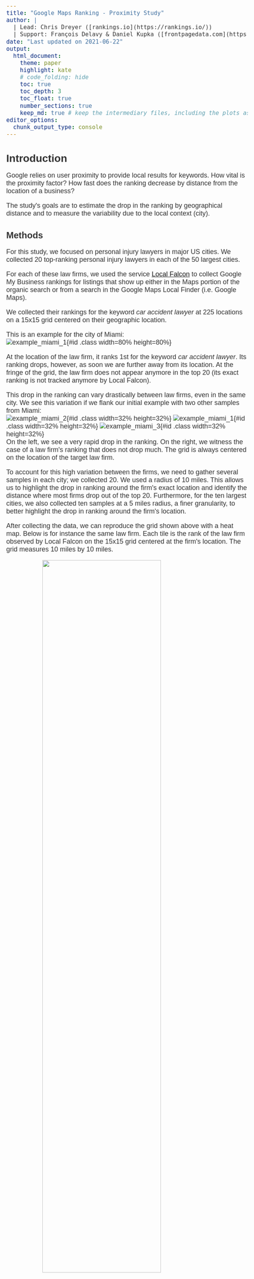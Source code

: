 ```yaml
---
title: "Google Maps Ranking - Proximity Study"
author: |
  | Lead: Chris Dreyer ([rankings.io](https://rankings.io/))
  | Support: François Delavy & Daniel Kupka ([frontpagedata.com](https://frontpagedata.com/))
date: "Last updated on 2021-06-22"
output:
  html_document:
    theme: paper
    highlight: kate
    # code_folding: hide
    toc: true
    toc_depth: 3
    toc_float: true
    number_sections: true
    keep_md: true # keep the intermediary files, including the plots as .png
editor_options: 
  chunk_output_type: console
---
```



<style>
.list-group-item.active, .list-group-item.active:hover, .list-group-item.active:focus {
background-color: #D21D5C;
border-color: #D21D5C;
}

body {
font-family: 'Alegreya Sans', sans-serif;
color: #333333;
font-size: 18px;
}

h1 {
font-weight: bold;
font-size: 28px;
}

h1.title {
font-size: 30px;
color: #D21D5C;
}

h2 {
font-size: 24px;
}

h3 {
font-size: 18px;
}
</style>













# Introduction

Google relies on user proximity to provide local results for keywords. How vital is the proximity factor? How fast does the ranking decrease by distance from the location of a business?  

The study's goals are to estimate the drop in the ranking by geographical distance and to measure the variability due to the local context (city).

## Methods

For this study, we focused on personal injury lawyers in major US cities. We collected 20 top-ranking personal injury lawyers in each of the 50 largest cities. 

For each of these law firms, we used the service [Local Falcon](https://www.localfalcon.com/) to collect Google My Business rankings for listings that show up either in the Maps portion of the organic search or from a search in the Google Maps Local Finder (i.e. Google Maps).

We collected their rankings for the keyword _car accident lawyer_ at 225 locations on a 15x15 grid centered on their geographic location.  

This is an example for the city of Miami:  
![example_miami_1](../doc/example_scan_miami_1.png){#id .class width=80% height=80%}   

At the location of the law firm, it ranks 1st for the keyword _car accident lawyer_. Its ranking drops, however, as soon we are further away from its location. At the fringe of the grid, the law firm does not appear anymore in the top 20 (its exact ranking is not tracked anymore by Local Falcon).   

This drop in the ranking can vary drastically between law firms, even in the same city. We see this variation if we flank our initial example with two other samples from Miami:    
![example_miami_2](../doc/example_scan_miami_2.png){#id .class width=32% height=32%} ![example_miami_1](../doc/example_scan_miami_1.png){#id .class width=32% height=32%} ![example_miami_3](../doc/example_scan_miami_3.png){#id .class width=32% height=32%}    
On the left, we see a very rapid drop in the ranking. On the right, we witness the case of a law firm's ranking that does not drop much. The grid is always centered on the location of the target law firm.     

To account for this high variation between the firms, we need to gather several samples in each city; we collected 20. We used a radius of 10 miles. This allows us to highlight the drop in ranking around the firm's exact location and identify the distance where most firms drop out of the top 20. 
Furthermore, for the ten largest cities, we also collected ten samples at a 5 miles radius, a finer granularity, to better highlight the drop in ranking around the firm's location.   

After collecting the data, we can reproduce the grid shown above with a heat map. Below is for instance the same law firm. Each tile is the rank of the law firm observed by Local Falcon on the 15x15 grid centered at the firm's location. The grid measures 10 miles by 10 miles.  

<img src="02_analysis_files/figure-html/unnamed-chunk-3-1.png" width="70%" style="display: block; margin: auto;" />

Then, we can visualize on the same 10-mile by 10-mile grid all of the 20 law firm samples collected in Miami (the ten first samples were collected on a 5-mile by 5-mile grid and are not shown below). Sample 12 is the one shown above. We observe that the law firm of sample 11 keeps ranking high even at a high distance, whereas sample law firm 13 directly drops out of the top 20 outside its location.  

<img src="02_analysis_files/figure-html/unnamed-chunk-4-1.png" width="100%" style="display: block; margin: auto;" />



&nbsp;

Most of the 1100 law firms rank 1st at their own location (56%).  

<img src="02_analysis_files/figure-html/unnamed-chunk-5-1.png" width="80%" style="display: block; margin: auto;" />

&nbsp;



We want to compute the ranking _by distance_ to a law firm's location. So, we compute the geographical distance to the location of the target law firm from the latitude and longitude of each of the 225 measurements on the 15x15 grid. We then average the ranking of a law firm by mile distance to its own location.     

**There is a major caveat of the data collected with Local Falcon: Local Falcon does not collect rankings above 20** - the first page of search results; they are just collected as "20+". So, to numerically estimate the decline in ranking, for instance by computing the average rank at a certain distance from a law firm's localization, we need to impute the value of these missing ranks. For the sake of this study, **we assigned the value of 25 to all "20+" measurements**. While this is not perfect and impacts the computation of the average ranking, it still allows us to visualize this decline.   

For instance, with our previous example in Miami, we see that the law firm ranked first at its own location (distance = 0 miles). The ranking drops quickly, and the position of all the measurements taken between 0 and 1 miles averages to ~9. The average rank oscillates then around 20 as from beginning mile 3. The further away from the location, the more often the firm's ranking is high or out of the top 20. We used indeed the value of 25 for "+20", reflected in the average. The average is in orange when above 20, i.e., where law firms rank mostly out of the top 20.    

<img src="02_analysis_files/figure-html/unnamed-chunk-6-1.png" width="80%" style="display: block; margin: auto;" />


To obtain more stable measurements of the drop in ranking, we average the rankings from each law firm, which why we collected 20 samples per city. 


# Observations

## Rank at Each Mile from Location

We start by visualizing the rank at each mile from the center location for each law firm in each city. Each line is a sample - a law firm.   

First, for the most populated and less populated city:  

<img src="02_analysis_files/figure-html/unnamed-chunk-7-1.png" width="100%" style="display: block; margin: auto;" />


Then, for all 50 largest US cities:  

<img src="02_analysis_files/figure-html/unnamed-chunk-8-1.png" width="100%" style="display: block; margin: auto;" />

We observe that the patterns are slightly different between cities. There is nevertheless a consistency: the drop in ranking varies greatly between law firms. Some law firms only see a slight drop in their ranking, even at 5 or 10 miles from their location. Other law firms quickly drop out of the top 20 (showed in orange on the plot).    

&nbsp;

Because there is high variability between the law firms, it is helpful to show the __<span style="color:#D21D5C">average rank at each mile</span>__ to highlight the general trend:  

<img src="02_analysis_files/figure-html/unnamed-chunk-9-1.png" width="100%" style="display: block; margin: auto;" />


And for all 50 cities:  

<img src="02_analysis_files/figure-html/unnamed-chunk-10-1.png" width="100%" style="display: block; margin: auto;" />


Pink signifies the average rank across all law firms. We see that the shape of the average rank by mile is similar between cities: it drops fast in the first mile and then slowly stabilizes.   

It is computed with a 25 rank for the firms outside of the top 20 and for which Local Falcon no longer records the rank. This distorts the "true" average, which is unknown and likely lower at large miles. Another potential distortion is that the ranking is expected to "continuously" decline, and not stabilize at a particular value. The current impression of stabilization of the mean is due to the constant value of 25 attributed to the "+20" measurements. Nevertheless, our method allows for a visualization of an estimate of the average drop in each city. This estimate is just more precise for smaller distances.     



### Drop from Initial Position (Relative Ranking)

To better compare the drop in ranking between law firms and cities, we can visualize their drop from their initial position - the relative ranking. Note that this drop is still computed with a value of 25 for the "+20" measurements.   

First, for the most populated and less populated city:  


<img src="02_analysis_files/figure-html/unnamed-chunk-11-1.png" width="100%" style="display: block; margin: auto;" />


Then, for all 50 cities:  


<img src="02_analysis_files/figure-html/unnamed-chunk-12-1.png" width="100%" style="display: block; margin: auto;" />

The drop is always 0 at the location of the firms. We observe that the shape of the average drop, despite slight variations, is similar between cities.  

We can superimpose all the drops in one single plot to show **the average decline in ranking in relation to the distance from the location of a firm for each city**:  



```{=html}
<div id="htmlwidget-e6bebe5831fa2ec881f2" style="width:100%;height:3150px;" class="girafe html-widget"></div>
<script type="application/json" data-for="htmlwidget-e6bebe5831fa2ec881f2">{"x":{"html":"<?xml version=\"1.0\" encoding=\"UTF-8\"?>\n<svg xmlns='http://www.w3.org/2000/svg' xmlns:xlink='http://www.w3.org/1999/xlink' id='svg_f18a81bc-1622-42db-8370-f8f014e4b96e' viewBox='0 0 432.00 360.00'>\n  <g>\n    <defs>\n      <clipPath id='svg_f18a81bc-1622-42db-8370-f8f014e4b96e_cl_1'>\n        <rect x='0.00' y='0.00' width='432.00' height='360.00'/>\n      <\/clipPath>\n    <\/defs>\n    <rect x='0.00' y='0.00' width='432.00' height='360.00' id='svg_f18a81bc-1622-42db-8370-f8f014e4b96e_el_1' clip-path='url(#svg_f18a81bc-1622-42db-8370-f8f014e4b96e_cl_1)' fill='#FFFFFF' fill-opacity='1' stroke='#FFFFFF' stroke-opacity='1' stroke-width='0.75' stroke-linejoin='round' stroke-linecap='round'/>\n    <defs>\n      <clipPath id='svg_f18a81bc-1622-42db-8370-f8f014e4b96e_cl_2'>\n        <rect x='0.00' y='0.00' width='432.00' height='360.00'/>\n      <\/clipPath>\n    <\/defs>\n    <rect x='0.00' y='0.00' width='432.00' height='360.00' id='svg_f18a81bc-1622-42db-8370-f8f014e4b96e_el_2' clip-path='url(#svg_f18a81bc-1622-42db-8370-f8f014e4b96e_cl_2)' fill='#FFFFFF' fill-opacity='1' stroke='#FFFFFF' stroke-opacity='1' stroke-width='1.16' stroke-linejoin='round' stroke-linecap='round'/>\n    <defs>\n      <clipPath id='svg_f18a81bc-1622-42db-8370-f8f014e4b96e_cl_3'>\n        <rect x='50.29' y='40.55' width='375.73' height='286.22'/>\n      <\/clipPath>\n    <\/defs>\n    <polyline points='50.29,272.87 426.02,272.87' id='svg_f18a81bc-1622-42db-8370-f8f014e4b96e_el_3' clip-path='url(#svg_f18a81bc-1622-42db-8370-f8f014e4b96e_cl_3)' fill='none' stroke='#EAEAEA' stroke-opacity='1' stroke-width='1.28' stroke-linejoin='round' stroke-linecap='butt'/>\n    <polyline points='50.29,199.77 426.02,199.77' id='svg_f18a81bc-1622-42db-8370-f8f014e4b96e_el_4' clip-path='url(#svg_f18a81bc-1622-42db-8370-f8f014e4b96e_cl_3)' fill='none' stroke='#EAEAEA' stroke-opacity='1' stroke-width='1.28' stroke-linejoin='round' stroke-linecap='butt'/>\n    <polyline points='50.29,126.66 426.02,126.66' id='svg_f18a81bc-1622-42db-8370-f8f014e4b96e_el_5' clip-path='url(#svg_f18a81bc-1622-42db-8370-f8f014e4b96e_cl_3)' fill='none' stroke='#EAEAEA' stroke-opacity='1' stroke-width='1.28' stroke-linejoin='round' stroke-linecap='butt'/>\n    <polyline points='50.29,53.56 426.02,53.56' id='svg_f18a81bc-1622-42db-8370-f8f014e4b96e_el_6' clip-path='url(#svg_f18a81bc-1622-42db-8370-f8f014e4b96e_cl_3)' fill='none' stroke='#EAEAEA' stroke-opacity='1' stroke-width='1.28' stroke-linejoin='round' stroke-linecap='butt'/>\n    <polyline points='67.37,326.77 67.37,40.55' id='svg_f18a81bc-1622-42db-8370-f8f014e4b96e_el_7' clip-path='url(#svg_f18a81bc-1622-42db-8370-f8f014e4b96e_cl_3)' fill='none' stroke='#EAEAEA' stroke-opacity='1' stroke-width='1.28' stroke-linejoin='round' stroke-linecap='butt'/>\n    <polyline points='110.06,326.77 110.06,40.55' id='svg_f18a81bc-1622-42db-8370-f8f014e4b96e_el_8' clip-path='url(#svg_f18a81bc-1622-42db-8370-f8f014e4b96e_cl_3)' fill='none' stroke='#EAEAEA' stroke-opacity='1' stroke-width='1.28' stroke-linejoin='round' stroke-linecap='butt'/>\n    <polyline points='152.76,326.77 152.76,40.55' id='svg_f18a81bc-1622-42db-8370-f8f014e4b96e_el_9' clip-path='url(#svg_f18a81bc-1622-42db-8370-f8f014e4b96e_cl_3)' fill='none' stroke='#EAEAEA' stroke-opacity='1' stroke-width='1.28' stroke-linejoin='round' stroke-linecap='butt'/>\n    <polyline points='195.46,326.77 195.46,40.55' id='svg_f18a81bc-1622-42db-8370-f8f014e4b96e_el_10' clip-path='url(#svg_f18a81bc-1622-42db-8370-f8f014e4b96e_cl_3)' fill='none' stroke='#EAEAEA' stroke-opacity='1' stroke-width='1.28' stroke-linejoin='round' stroke-linecap='butt'/>\n    <polyline points='238.16,326.77 238.16,40.55' id='svg_f18a81bc-1622-42db-8370-f8f014e4b96e_el_11' clip-path='url(#svg_f18a81bc-1622-42db-8370-f8f014e4b96e_cl_3)' fill='none' stroke='#EAEAEA' stroke-opacity='1' stroke-width='1.28' stroke-linejoin='round' stroke-linecap='butt'/>\n    <polyline points='280.85,326.77 280.85,40.55' id='svg_f18a81bc-1622-42db-8370-f8f014e4b96e_el_12' clip-path='url(#svg_f18a81bc-1622-42db-8370-f8f014e4b96e_cl_3)' fill='none' stroke='#EAEAEA' stroke-opacity='1' stroke-width='1.28' stroke-linejoin='round' stroke-linecap='butt'/>\n    <polyline points='323.55,326.77 323.55,40.55' id='svg_f18a81bc-1622-42db-8370-f8f014e4b96e_el_13' clip-path='url(#svg_f18a81bc-1622-42db-8370-f8f014e4b96e_cl_3)' fill='none' stroke='#EAEAEA' stroke-opacity='1' stroke-width='1.28' stroke-linejoin='round' stroke-linecap='butt'/>\n    <polyline points='366.25,326.77 366.25,40.55' id='svg_f18a81bc-1622-42db-8370-f8f014e4b96e_el_14' clip-path='url(#svg_f18a81bc-1622-42db-8370-f8f014e4b96e_cl_3)' fill='none' stroke='#EAEAEA' stroke-opacity='1' stroke-width='1.28' stroke-linejoin='round' stroke-linecap='butt'/>\n    <polyline points='408.94,326.77 408.94,40.55' id='svg_f18a81bc-1622-42db-8370-f8f014e4b96e_el_15' clip-path='url(#svg_f18a81bc-1622-42db-8370-f8f014e4b96e_cl_3)' fill='none' stroke='#EAEAEA' stroke-opacity='1' stroke-width='1.28' stroke-linejoin='round' stroke-linecap='butt'/>\n    <polyline points='67.37,53.56 88.72,176.34 110.06,214.10 131.41,237.29 152.76,229.44 174.11,251.98 195.46,226.64 216.81,260.66 238.16,266.40 259.50,295.38 280.85,280.64 323.55,286.81 366.25,291.46' id='svg_f18a81bc-1622-42db-8370-f8f014e4b96e_el_16' clip-path='url(#svg_f18a81bc-1622-42db-8370-f8f014e4b96e_cl_3)' fill='none' stroke='#D21D5C' stroke-opacity='1' stroke-width='1.07' stroke-linejoin='round' stroke-linecap='butt' data-id='New York' title='New York'/>\n    <polyline points='67.37,53.56 88.72,159.56 110.06,181.86 131.41,213.63 152.76,221.71 174.11,245.01 195.46,239.68 216.81,242.99 238.16,284.66 259.50,286.54 280.85,299.00 302.20,292.71 323.55,310.52 344.90,302.60' id='svg_f18a81bc-1622-42db-8370-f8f014e4b96e_el_17' clip-path='url(#svg_f18a81bc-1622-42db-8370-f8f014e4b96e_cl_3)' fill='none' stroke='#D21D5C' stroke-opacity='1' stroke-width='1.07' stroke-linejoin='round' stroke-linecap='butt' data-id='Los Angeles' title='Los Angeles'/>\n    <polyline points='67.37,53.56 88.72,165.18 110.06,174.31 131.41,152.35 152.76,173.11 174.11,151.66 195.46,171.86 216.81,158.88 238.16,190.14 280.85,196.72 323.55,201.81 366.25,204.30' id='svg_f18a81bc-1622-42db-8370-f8f014e4b96e_el_18' clip-path='url(#svg_f18a81bc-1622-42db-8370-f8f014e4b96e_cl_3)' fill='none' stroke='#D21D5C' stroke-opacity='1' stroke-width='1.07' stroke-linejoin='round' stroke-linecap='butt' data-id='Chicago' title='Chicago'/>\n    <polyline points='67.37,53.56 88.72,143.19 110.06,191.40 131.41,174.85 152.76,188.95 174.11,186.82 195.46,149.71 216.81,253.79 238.16,257.80 259.50,270.55 280.85,266.68 323.55,269.68' id='svg_f18a81bc-1622-42db-8370-f8f014e4b96e_el_19' clip-path='url(#svg_f18a81bc-1622-42db-8370-f8f014e4b96e_cl_3)' fill='none' stroke='#D21D5C' stroke-opacity='1' stroke-width='1.07' stroke-linejoin='round' stroke-linecap='butt' data-id='Miami' title='Miami'/>\n    <polyline points='67.37,53.56 88.72,192.26 110.06,225.98 131.41,221.31 152.76,232.65 174.11,197.52 195.46,219.82 216.81,264.83 259.50,274.26 302.20,281.93 323.55,288.05' id='svg_f18a81bc-1622-42db-8370-f8f014e4b96e_el_20' clip-path='url(#svg_f18a81bc-1622-42db-8370-f8f014e4b96e_cl_3)' fill='none' stroke='#D21D5C' stroke-opacity='1' stroke-width='1.07' stroke-linejoin='round' stroke-linecap='butt' data-id='Dallas' title='Dallas'/>\n    <polyline points='67.37,53.56 88.72,150.13 110.06,166.02 131.41,190.62 152.76,185.41 174.11,197.56 195.46,188.56 216.81,190.20 238.16,228.30 280.85,236.80 323.55,244.43 366.25,248.28' id='svg_f18a81bc-1622-42db-8370-f8f014e4b96e_el_21' clip-path='url(#svg_f18a81bc-1622-42db-8370-f8f014e4b96e_cl_3)' fill='none' stroke='#D21D5C' stroke-opacity='1' stroke-width='1.07' stroke-linejoin='round' stroke-linecap='butt' data-id='Philadelphia' title='Philadelphia'/>\n    <polyline points='67.37,53.56 88.72,183.62 110.06,205.39 131.41,161.12 152.76,213.12 174.11,196.08 195.46,190.80 216.81,257.10 259.50,271.67 280.85,279.35 323.55,286.30' id='svg_f18a81bc-1622-42db-8370-f8f014e4b96e_el_22' clip-path='url(#svg_f18a81bc-1622-42db-8370-f8f014e4b96e_cl_3)' fill='none' stroke='#D21D5C' stroke-opacity='1' stroke-width='1.07' stroke-linejoin='round' stroke-linecap='butt' data-id='Houston' title='Houston'/>\n    <polyline points='67.37,53.56 88.72,225.94 110.06,242.59 131.41,200.84 152.76,245.56 174.11,195.92 195.46,240.74 216.81,247.54 259.50,277.91 302.20,280.86 344.90,289.32' id='svg_f18a81bc-1622-42db-8370-f8f014e4b96e_el_23' clip-path='url(#svg_f18a81bc-1622-42db-8370-f8f014e4b96e_cl_3)' fill='none' stroke='#D21D5C' stroke-opacity='1' stroke-width='1.07' stroke-linejoin='round' stroke-linecap='butt' data-id='Atlanta' title='Atlanta'/>\n    <polyline points='67.37,53.56 88.72,164.78 110.06,172.25 131.41,188.10 152.76,178.73 174.11,173.84 195.46,194.92 216.81,168.99 238.16,211.97 259.50,159.74 280.85,236.21 302.20,185.77 323.55,233.22 344.90,228.97 366.25,210.93 387.60,185.05 408.94,187.99' id='svg_f18a81bc-1622-42db-8370-f8f014e4b96e_el_24' clip-path='url(#svg_f18a81bc-1622-42db-8370-f8f014e4b96e_cl_3)' fill='none' stroke='#D21D5C' stroke-opacity='1' stroke-width='1.07' stroke-linejoin='round' stroke-linecap='butt' data-id='Washington' title='Washington'/>\n    <polyline points='67.37,53.56 88.72,159.89 110.06,172.42 131.41,179.16 152.76,180.65 174.11,182.02 195.46,174.26 216.81,186.52 238.16,186.44 259.50,197.94 280.85,190.76 302.20,199.22 323.55,192.60 344.90,201.96 366.25,194.77' id='svg_f18a81bc-1622-42db-8370-f8f014e4b96e_el_25' clip-path='url(#svg_f18a81bc-1622-42db-8370-f8f014e4b96e_cl_3)' fill='none' stroke='#D21D5C' stroke-opacity='1' stroke-width='1.07' stroke-linejoin='round' stroke-linecap='butt' data-id='Boston' title='Boston'/>\n    <polyline points='67.37,53.56 88.72,144.21 110.06,152.61 131.41,218.82 152.76,218.13 174.11,267.52 195.46,217.11 216.81,246.02 238.16,262.09 259.50,260.47 280.85,284.11 302.20,276.23 323.55,287.74 344.90,286.07' id='svg_f18a81bc-1622-42db-8370-f8f014e4b96e_el_26' clip-path='url(#svg_f18a81bc-1622-42db-8370-f8f014e4b96e_cl_3)' fill='none' stroke='#D21D5C' stroke-opacity='1' stroke-width='1.07' stroke-linejoin='round' stroke-linecap='butt' data-id='Phoenix' title='Phoenix'/>\n    <polyline points='67.37,53.56 88.72,132.14 110.06,140.19 131.41,142.32 152.76,210.06 174.11,181.85 195.46,238.02 216.81,199.70 238.16,219.44 259.50,203.11 280.85,220.45 302.20,210.08 323.55,221.65 344.90,207.70 366.25,221.15 387.60,213.00 408.94,221.48' id='svg_f18a81bc-1622-42db-8370-f8f014e4b96e_el_27' clip-path='url(#svg_f18a81bc-1622-42db-8370-f8f014e4b96e_cl_3)' fill='none' stroke='#D21D5C' stroke-opacity='1' stroke-width='1.07' stroke-linejoin='round' stroke-linecap='butt' data-id='Seattle' title='Seattle'/>\n    <polyline points='67.37,53.56 88.72,153.71 110.06,161.48 131.41,191.07 152.76,195.79 174.11,222.14 195.46,205.93 216.81,224.01 238.16,220.94 259.50,226.08 280.85,221.66 302.20,230.06 323.55,226.40 344.90,231.70 366.25,234.00' id='svg_f18a81bc-1622-42db-8370-f8f014e4b96e_el_28' clip-path='url(#svg_f18a81bc-1622-42db-8370-f8f014e4b96e_cl_3)' fill='none' stroke='#D21D5C' stroke-opacity='1' stroke-width='1.07' stroke-linejoin='round' stroke-linecap='butt' data-id='San Francisco' title='San Francisco'/>\n    <polyline points='67.37,53.56 88.72,179.91 110.06,170.86 131.41,223.94 152.76,191.10 174.11,242.67 195.46,201.76 238.16,212.44 280.85,221.28 323.55,227.25 366.25,229.54' id='svg_f18a81bc-1622-42db-8370-f8f014e4b96e_el_29' clip-path='url(#svg_f18a81bc-1622-42db-8370-f8f014e4b96e_cl_3)' fill='none' stroke='#D21D5C' stroke-opacity='1' stroke-width='1.07' stroke-linejoin='round' stroke-linecap='butt' data-id='Detroit' title='Detroit'/>\n    <polyline points='67.37,53.56 88.72,166.50 110.06,176.30 131.41,216.87 152.76,228.75 174.11,275.27 195.46,227.60 216.81,247.05 238.16,247.97 259.50,244.33 280.85,267.75 302.20,250.80 323.55,261.06 344.90,260.56' id='svg_f18a81bc-1622-42db-8370-f8f014e4b96e_el_30' clip-path='url(#svg_f18a81bc-1622-42db-8370-f8f014e4b96e_cl_3)' fill='none' stroke='#D21D5C' stroke-opacity='1' stroke-width='1.07' stroke-linejoin='round' stroke-linecap='butt' data-id='Sa Diego' title='Sa Diego'/>\n    <polyline points='67.37,53.56 88.72,174.34 131.41,171.60 174.11,174.33 216.81,178.18 259.50,198.57 302.20,205.44 344.90,214.73 387.60,222.62' id='svg_f18a81bc-1622-42db-8370-f8f014e4b96e_el_31' clip-path='url(#svg_f18a81bc-1622-42db-8370-f8f014e4b96e_cl_3)' fill='none' stroke='#D21D5C' stroke-opacity='1' stroke-width='1.07' stroke-linejoin='round' stroke-linecap='butt' data-id='Minneapolis' title='Minneapolis'/>\n    <polyline points='67.37,53.56 88.72,217.53 110.06,234.27 131.41,284.38 152.76,241.73 174.11,233.67 195.46,295.17 216.81,257.13 259.50,273.23 280.85,282.32 323.55,291.34' id='svg_f18a81bc-1622-42db-8370-f8f014e4b96e_el_32' clip-path='url(#svg_f18a81bc-1622-42db-8370-f8f014e4b96e_cl_3)' fill='none' stroke='#D21D5C' stroke-opacity='1' stroke-width='1.07' stroke-linejoin='round' stroke-linecap='butt' data-id='Tampa' title='Tampa'/>\n    <polyline points='67.37,53.56 88.72,166.69 110.06,208.86 131.41,278.64 152.76,230.00 174.11,282.56 195.46,233.00 216.81,281.28 238.16,257.32 280.85,265.56 323.55,269.60 344.90,283.83 366.25,271.82' id='svg_f18a81bc-1622-42db-8370-f8f014e4b96e_el_33' clip-path='url(#svg_f18a81bc-1622-42db-8370-f8f014e4b96e_cl_3)' fill='none' stroke='#D21D5C' stroke-opacity='1' stroke-width='1.07' stroke-linejoin='round' stroke-linecap='butt' data-id='Denver' title='Denver'/>\n    <polyline points='67.37,53.56 88.72,156.45 110.06,205.92 131.41,251.30 152.76,225.68 174.11,274.29 195.46,225.25 216.81,276.07 238.16,256.90 259.50,275.79 280.85,270.72 323.55,276.33 366.25,283.98' id='svg_f18a81bc-1622-42db-8370-f8f014e4b96e_el_34' clip-path='url(#svg_f18a81bc-1622-42db-8370-f8f014e4b96e_cl_3)' fill='none' stroke='#D21D5C' stroke-opacity='1' stroke-width='1.07' stroke-linejoin='round' stroke-linecap='butt' data-id='Brooklyn' title='Brooklyn'/>\n    <polyline points='67.37,53.56 88.72,180.39 110.06,232.84 131.41,281.53 152.76,255.76 174.11,306.09 195.46,258.65 216.81,308.78 238.16,293.90 259.50,305.77 280.85,305.23 323.55,307.40 366.25,313.76' id='svg_f18a81bc-1622-42db-8370-f8f014e4b96e_el_35' clip-path='url(#svg_f18a81bc-1622-42db-8370-f8f014e4b96e_cl_3)' fill='none' stroke='#D21D5C' stroke-opacity='1' stroke-width='1.07' stroke-linejoin='round' stroke-linecap='butt' data-id='Queens' title='Queens'/>\n    <polyline points='67.37,53.56 88.72,130.32 110.06,142.74 131.41,176.66 152.76,192.48 174.11,239.93 195.46,201.85 216.81,233.32 238.16,229.84 259.50,237.49 280.85,258.01 302.20,249.68 323.55,264.28 344.90,263.54' id='svg_f18a81bc-1622-42db-8370-f8f014e4b96e_el_36' clip-path='url(#svg_f18a81bc-1622-42db-8370-f8f014e4b96e_cl_3)' fill='none' stroke='#D21D5C' stroke-opacity='1' stroke-width='1.07' stroke-linejoin='round' stroke-linecap='butt' data-id='Riverside' title='Riverside'/>\n    <polyline points='67.37,53.56 88.72,189.77 110.06,203.88 131.41,251.47 152.76,206.51 174.11,258.55 195.46,227.18 216.81,305.77 238.16,240.78 280.85,247.94 323.55,254.20 344.90,258.00 366.25,265.19' id='svg_f18a81bc-1622-42db-8370-f8f014e4b96e_el_37' clip-path='url(#svg_f18a81bc-1622-42db-8370-f8f014e4b96e_cl_3)' fill='none' stroke='#D21D5C' stroke-opacity='1' stroke-width='1.07' stroke-linejoin='round' stroke-linecap='butt' data-id='Baltimore' title='Baltimore'/>\n    <polyline points='67.37,53.56 88.72,137.99 110.06,162.34 131.41,202.31 152.76,207.71 174.11,251.22 195.46,215.74 216.81,251.79 238.16,232.30 259.50,244.83 280.85,245.27 302.20,243.87 323.55,250.63 344.90,251.25 366.25,252.03' id='svg_f18a81bc-1622-42db-8370-f8f014e4b96e_el_38' clip-path='url(#svg_f18a81bc-1622-42db-8370-f8f014e4b96e_cl_3)' fill='none' stroke='#D21D5C' stroke-opacity='1' stroke-width='1.07' stroke-linejoin='round' stroke-linecap='butt' data-id='Las Vegas' title='Las Vegas'/>\n    <polyline points='67.37,53.56 88.72,165.04 110.06,195.74 131.41,185.63 152.76,262.27 174.11,220.42 195.46,274.33 216.81,228.28 238.16,268.12 259.50,236.28 280.85,259.70 302.20,237.18 323.55,255.87 344.90,247.15 366.25,250.48 387.60,250.54 408.94,249.89' id='svg_f18a81bc-1622-42db-8370-f8f014e4b96e_el_39' clip-path='url(#svg_f18a81bc-1622-42db-8370-f8f014e4b96e_cl_3)' fill='none' stroke='#D21D5C' stroke-opacity='1' stroke-width='1.07' stroke-linejoin='round' stroke-linecap='butt' data-id='Portland' title='Portland'/>\n    <polyline points='67.37,53.56 88.72,204.61 110.06,223.00 131.41,262.45 152.76,227.13 174.11,204.76 195.46,253.98 216.81,232.98 259.50,239.66 280.85,242.17 323.55,243.90' id='svg_f18a81bc-1622-42db-8370-f8f014e4b96e_el_40' clip-path='url(#svg_f18a81bc-1622-42db-8370-f8f014e4b96e_cl_3)' fill='none' stroke='#D21D5C' stroke-opacity='1' stroke-width='1.07' stroke-linejoin='round' stroke-linecap='butt' data-id='San Antonio' title='San Antonio'/>\n    <polyline points='67.37,53.56 88.72,167.03 110.06,164.68 152.76,171.35 195.46,176.59 238.16,195.50 280.85,211.92 302.20,219.77 344.90,230.83' id='svg_f18a81bc-1622-42db-8370-f8f014e4b96e_el_41' clip-path='url(#svg_f18a81bc-1622-42db-8370-f8f014e4b96e_cl_3)' fill='none' stroke='#D21D5C' stroke-opacity='1' stroke-width='1.07' stroke-linejoin='round' stroke-linecap='butt' data-id='St. Louis' title='St. Louis'/>\n    <polyline points='67.37,53.56 88.72,163.21 110.06,165.59 131.41,188.74 152.76,192.04 174.11,212.52 195.46,202.53 216.81,218.65 238.16,216.24 259.50,223.95 280.85,223.29 302.20,234.44 323.55,226.05 344.90,234.94 366.25,233.53' id='svg_f18a81bc-1622-42db-8370-f8f014e4b96e_el_42' clip-path='url(#svg_f18a81bc-1622-42db-8370-f8f014e4b96e_cl_3)' fill='none' stroke='#D21D5C' stroke-opacity='1' stroke-width='1.07' stroke-linejoin='round' stroke-linecap='butt' data-id='Sacramento' title='Sacramento'/>\n    <polyline points='67.37,53.56 88.72,200.40 110.06,210.78 131.41,245.73 152.76,214.12 174.11,198.60 195.46,237.14 216.81,214.02 259.50,218.80 280.85,219.48 323.55,224.04' id='svg_f18a81bc-1622-42db-8370-f8f014e4b96e_el_43' clip-path='url(#svg_f18a81bc-1622-42db-8370-f8f014e4b96e_cl_3)' fill='none' stroke='#D21D5C' stroke-opacity='1' stroke-width='1.07' stroke-linejoin='round' stroke-linecap='butt' data-id='Orlando' title='Orlando'/>\n    <polyline points='67.37,53.56 88.72,166.50 110.06,168.60 131.41,187.12 152.76,187.66 174.11,203.75 195.46,191.85 216.81,204.09 238.16,200.69 259.50,210.05 280.85,197.92 302.20,204.51 323.55,206.42 344.90,205.29 366.25,210.43' id='svg_f18a81bc-1622-42db-8370-f8f014e4b96e_el_44' clip-path='url(#svg_f18a81bc-1622-42db-8370-f8f014e4b96e_cl_3)' fill='none' stroke='#D21D5C' stroke-opacity='1' stroke-width='1.07' stroke-linejoin='round' stroke-linecap='butt' data-id='San Jose' title='San Jose'/>\n    <polyline points='67.37,53.56 88.72,153.71 110.06,159.73 131.41,194.11 152.76,168.71 174.11,198.18 195.46,175.13 238.16,194.14 280.85,203.18 323.55,210.83 366.25,216.02' id='svg_f18a81bc-1622-42db-8370-f8f014e4b96e_el_45' clip-path='url(#svg_f18a81bc-1622-42db-8370-f8f014e4b96e_cl_3)' fill='none' stroke='#D21D5C' stroke-opacity='1' stroke-width='1.07' stroke-linejoin='round' stroke-linecap='butt' data-id='Cleveland' title='Cleveland'/>\n    <polyline points='67.37,53.56 88.72,150.63 110.06,153.18 131.41,176.26 152.76,157.63 174.11,186.70 195.46,165.21 238.16,175.42 280.85,178.61 323.55,181.15 366.25,187.80' id='svg_f18a81bc-1622-42db-8370-f8f014e4b96e_el_46' clip-path='url(#svg_f18a81bc-1622-42db-8370-f8f014e4b96e_cl_3)' fill='none' stroke='#D21D5C' stroke-opacity='1' stroke-width='1.07' stroke-linejoin='round' stroke-linecap='butt' data-id='Pittsburgh' title='Pittsburgh'/>\n    <polyline points='67.37,53.56 88.72,192.02 110.06,195.60 131.41,256.97 152.76,206.98 174.11,157.42 195.46,242.44 216.81,212.51 259.50,223.82 280.85,224.06 302.20,240.30 323.55,231.13' id='svg_f18a81bc-1622-42db-8370-f8f014e4b96e_el_47' clip-path='url(#svg_f18a81bc-1622-42db-8370-f8f014e4b96e_cl_3)' fill='none' stroke='#D21D5C' stroke-opacity='1' stroke-width='1.07' stroke-linejoin='round' stroke-linecap='butt' data-id='Austin' title='Austin'/>\n    <polyline points='67.37,53.56 88.72,192.82 110.06,182.09 131.41,222.79 152.76,194.92 195.46,193.26 238.16,204.61 280.85,210.12 323.55,212.73 344.90,218.19' id='svg_f18a81bc-1622-42db-8370-f8f014e4b96e_el_48' clip-path='url(#svg_f18a81bc-1622-42db-8370-f8f014e4b96e_cl_3)' fill='none' stroke='#D21D5C' stroke-opacity='1' stroke-width='1.07' stroke-linejoin='round' stroke-linecap='butt' data-id='Cincinnati' title='Cincinnati'/>\n    <polyline points='67.37,53.56 88.72,206.19 110.06,190.77 131.41,240.52 152.76,197.38 195.46,196.96 238.16,198.86 280.85,206.56 323.55,211.12 344.90,218.24' id='svg_f18a81bc-1622-42db-8370-f8f014e4b96e_el_49' clip-path='url(#svg_f18a81bc-1622-42db-8370-f8f014e4b96e_cl_3)' fill='none' stroke='#D21D5C' stroke-opacity='1' stroke-width='1.07' stroke-linejoin='round' stroke-linecap='butt' data-id='Kansas City' title='Kansas City'/>\n    <polyline points='67.37,53.56 88.72,178.25 110.06,173.42 152.76,174.91 195.46,173.25 238.16,180.37 280.85,185.00 323.55,189.29 344.90,152.09 366.25,221.49' id='svg_f18a81bc-1622-42db-8370-f8f014e4b96e_el_50' clip-path='url(#svg_f18a81bc-1622-42db-8370-f8f014e4b96e_cl_3)' fill='none' stroke='#D21D5C' stroke-opacity='1' stroke-width='1.07' stroke-linejoin='round' stroke-linecap='butt' data-id='Indianapolis' title='Indianapolis'/>\n    <polyline points='67.37,53.56 88.72,160.80 110.06,160.19 131.41,217.07 152.76,174.69 195.46,172.64 238.16,183.49 280.85,190.77 323.55,192.82 366.25,199.98' id='svg_f18a81bc-1622-42db-8370-f8f014e4b96e_el_51' clip-path='url(#svg_f18a81bc-1622-42db-8370-f8f014e4b96e_cl_3)' fill='none' stroke='#D21D5C' stroke-opacity='1' stroke-width='1.07' stroke-linejoin='round' stroke-linecap='butt' data-id='Columbus' title='Columbus'/>\n    <polyline points='67.37,53.56 88.72,186.24 110.06,197.45 131.41,250.33 152.76,208.44 195.46,207.54 216.81,195.41 238.16,227.76 259.50,225.62 302.20,231.35 344.90,238.63' id='svg_f18a81bc-1622-42db-8370-f8f014e4b96e_el_52' clip-path='url(#svg_f18a81bc-1622-42db-8370-f8f014e4b96e_cl_3)' fill='none' stroke='#D21D5C' stroke-opacity='1' stroke-width='1.07' stroke-linejoin='round' stroke-linecap='butt' data-id='Charlotte' title='Charlotte'/>\n    <polyline points='67.37,53.56 88.72,151.88 110.06,165.18 131.41,195.99 152.76,176.12 174.11,201.87 195.46,186.31 238.16,198.13 259.50,207.75 280.85,203.79 302.20,211.61 344.90,215.77' id='svg_f18a81bc-1622-42db-8370-f8f014e4b96e_el_53' clip-path='url(#svg_f18a81bc-1622-42db-8370-f8f014e4b96e_cl_3)' fill='none' stroke='#D21D5C' stroke-opacity='1' stroke-width='1.07' stroke-linejoin='round' stroke-linecap='butt' data-id='Virginia Beach' title='Virginia Beach'/>\n    <polyline points='67.37,53.56 88.72,170.16 110.06,213.53 131.41,246.81 152.76,228.48 174.11,271.41 195.46,226.12 216.81,277.16 238.16,255.13 259.50,279.63 280.85,266.95 323.55,274.89 366.25,280.74' id='svg_f18a81bc-1622-42db-8370-f8f014e4b96e_el_54' clip-path='url(#svg_f18a81bc-1622-42db-8370-f8f014e4b96e_cl_3)' fill='none' stroke='#D21D5C' stroke-opacity='1' stroke-width='1.07' stroke-linejoin='round' stroke-linecap='butt' data-id='Bronx' title='Bronx'/>\n    <polyline points='67.37,53.56 88.72,179.56 110.06,176.54 152.76,179.61 195.46,179.30 238.16,192.31 280.85,198.16 323.55,204.42 366.25,208.05' id='svg_f18a81bc-1622-42db-8370-f8f014e4b96e_el_55' clip-path='url(#svg_f18a81bc-1622-42db-8370-f8f014e4b96e_cl_3)' fill='none' stroke='#D21D5C' stroke-opacity='1' stroke-width='1.07' stroke-linejoin='round' stroke-linecap='butt' data-id='Milwaukee' title='Milwaukee'/>\n    <polyline points='67.37,53.56 88.72,171.25 110.06,190.92 131.41,221.59 152.76,212.41 174.11,233.54 195.46,187.60 216.81,234.40 238.16,219.65 259.50,238.28 280.85,226.20 302.20,238.33 323.55,230.37 366.25,233.88' id='svg_f18a81bc-1622-42db-8370-f8f014e4b96e_el_56' clip-path='url(#svg_f18a81bc-1622-42db-8370-f8f014e4b96e_cl_3)' fill='none' stroke='#D21D5C' stroke-opacity='1' stroke-width='1.07' stroke-linejoin='round' stroke-linecap='butt' data-id='Providence' title='Providence'/>\n    <polyline points='67.37,53.56 88.72,175.55 110.06,185.12 131.41,209.54 152.76,187.95 174.11,169.46 195.46,200.85 216.81,190.77 259.50,195.55 280.85,195.91 302.20,197.68 323.55,200.35' id='svg_f18a81bc-1622-42db-8370-f8f014e4b96e_el_57' clip-path='url(#svg_f18a81bc-1622-42db-8370-f8f014e4b96e_cl_3)' fill='none' stroke='#D21D5C' stroke-opacity='1' stroke-width='1.07' stroke-linejoin='round' stroke-linecap='butt' data-id='Jacksonville' title='Jacksonville'/>\n    <polyline points='67.37,53.56 88.72,139.09 110.06,158.97 131.41,202.64 152.76,201.13 174.11,224.80 195.46,181.00 216.81,223.75 238.16,196.64 259.50,224.53 280.85,198.78 302.20,218.04 323.55,200.28 366.25,202.62' id='svg_f18a81bc-1622-42db-8370-f8f014e4b96e_el_58' clip-path='url(#svg_f18a81bc-1622-42db-8370-f8f014e4b96e_cl_3)' fill='none' stroke='#D21D5C' stroke-opacity='1' stroke-width='1.07' stroke-linejoin='round' stroke-linecap='butt' data-id='Salt Lake City' title='Salt Lake City'/>\n    <polyline points='67.37,53.56 88.72,211.67 110.06,207.51 152.76,208.61 195.46,202.54 238.16,214.63 259.50,216.97 302.20,217.26 344.90,223.04' id='svg_f18a81bc-1622-42db-8370-f8f014e4b96e_el_59' clip-path='url(#svg_f18a81bc-1622-42db-8370-f8f014e4b96e_cl_3)' fill='none' stroke='#D21D5C' stroke-opacity='1' stroke-width='1.07' stroke-linejoin='round' stroke-linecap='butt' data-id='Nashville' title='Nashville'/>\n    <polyline points='67.37,53.56 88.72,172.84 110.06,183.59 131.41,213.75 152.76,190.86 174.11,217.49 195.46,196.57 238.16,208.49 259.50,231.13 280.85,209.93 302.20,212.56 323.55,212.74 344.90,214.19' id='svg_f18a81bc-1622-42db-8370-f8f014e4b96e_el_60' clip-path='url(#svg_f18a81bc-1622-42db-8370-f8f014e4b96e_cl_3)' fill='none' stroke='#D21D5C' stroke-opacity='1' stroke-width='1.07' stroke-linejoin='round' stroke-linecap='butt' data-id='Richmond' title='Richmond'/>\n    <polyline points='67.37,53.56 88.72,172.98 110.06,170.99 152.76,174.59 195.46,175.49 216.81,184.68 259.50,189.29 302.20,192.60 344.90,198.62' id='svg_f18a81bc-1622-42db-8370-f8f014e4b96e_el_61' clip-path='url(#svg_f18a81bc-1622-42db-8370-f8f014e4b96e_cl_3)' fill='none' stroke='#D21D5C' stroke-opacity='1' stroke-width='1.07' stroke-linejoin='round' stroke-linecap='butt' data-id='Memphis' title='Memphis'/>\n    <polyline points='67.37,53.56 88.72,166.02 110.06,186.57 131.41,222.20 152.76,194.68 174.11,228.82 195.46,196.09 238.16,210.32 259.50,215.96 280.85,225.35 302.20,223.48 344.90,231.47' id='svg_f18a81bc-1622-42db-8370-f8f014e4b96e_el_62' clip-path='url(#svg_f18a81bc-1622-42db-8370-f8f014e4b96e_cl_3)' fill='none' stroke='#D21D5C' stroke-opacity='1' stroke-width='1.07' stroke-linejoin='round' stroke-linecap='butt' data-id='Raleigh' title='Raleigh'/>\n    <polyline points='67.37,53.56 88.72,159.66 110.06,157.68 152.76,159.17 174.11,157.56 216.81,162.97 259.50,165.36 280.85,164.97 323.55,165.85' id='svg_f18a81bc-1622-42db-8370-f8f014e4b96e_el_63' clip-path='url(#svg_f18a81bc-1622-42db-8370-f8f014e4b96e_cl_3)' fill='none' stroke='#D21D5C' stroke-opacity='1' stroke-width='1.07' stroke-linejoin='round' stroke-linecap='butt' data-id='New Orleans' title='New Orleans'/>\n    <polyline points='67.37,53.56 88.72,193.03 110.06,189.97 152.76,194.72 195.46,195.50 238.16,214.07 280.85,224.18 302.20,228.69 344.90,233.73' id='svg_f18a81bc-1622-42db-8370-f8f014e4b96e_el_64' clip-path='url(#svg_f18a81bc-1622-42db-8370-f8f014e4b96e_cl_3)' fill='none' stroke='#D21D5C' stroke-opacity='1' stroke-width='1.07' stroke-linejoin='round' stroke-linecap='butt' data-id='Louisville' title='Louisville'/>\n    <polyline points='67.37,53.56 88.72,172.57 110.06,179.10 131.41,234.03 152.76,186.46 195.46,182.07 216.81,175.80 238.16,189.50 259.50,192.28 302.20,193.58 344.90,197.72' id='svg_f18a81bc-1622-42db-8370-f8f014e4b96e_el_65' clip-path='url(#svg_f18a81bc-1622-42db-8370-f8f014e4b96e_cl_3)' fill='none' stroke='#D21D5C' stroke-opacity='1' stroke-width='1.07' stroke-linejoin='round' stroke-linecap='butt' data-id='Oklahoma City' title='Oklahoma City'/>\n    <line x1='373.55' y1='297.10' x2='367.18' y2='292.18' id='svg_f18a81bc-1622-42db-8370-f8f014e4b96e_el_66' clip-path='url(#svg_f18a81bc-1622-42db-8370-f8f014e4b96e_cl_3)' stroke='#000000' stroke-opacity='1' stroke-width='1.07' stroke-linejoin='round' stroke-linecap='round' fill='#FFFFFF' fill-opacity='1'/>\n    <line x1='338.57' y1='313.98' x2='344.38' y2='303.53' id='svg_f18a81bc-1622-42db-8370-f8f014e4b96e_el_67' clip-path='url(#svg_f18a81bc-1622-42db-8370-f8f014e4b96e_cl_3)' stroke='#000000' stroke-opacity='1' stroke-width='1.07' stroke-linejoin='round' stroke-linecap='round' fill='#FFFFFF' fill-opacity='1'/>\n    <line x1='289.35' y1='265.42' x2='322.24' y2='269.51' id='svg_f18a81bc-1622-42db-8370-f8f014e4b96e_el_68' clip-path='url(#svg_f18a81bc-1622-42db-8370-f8f014e4b96e_cl_3)' stroke='#000000' stroke-opacity='1' stroke-width='1.07' stroke-linejoin='round' stroke-linecap='round' fill='#FFFFFF' fill-opacity='1'/>\n    <line x1='295.49' y1='278.90' x2='322.30' y2='285.97' id='svg_f18a81bc-1622-42db-8370-f8f014e4b96e_el_69' clip-path='url(#svg_f18a81bc-1622-42db-8370-f8f014e4b96e_cl_3)' stroke='#000000' stroke-opacity='1' stroke-width='1.07' stroke-linejoin='round' stroke-linecap='round' fill='#FFFFFF' fill-opacity='1'/>\n    <line x1='333.67' y1='279.63' x2='343.84' y2='285.46' id='svg_f18a81bc-1622-42db-8370-f8f014e4b96e_el_70' clip-path='url(#svg_f18a81bc-1622-42db-8370-f8f014e4b96e_cl_3)' stroke='#000000' stroke-opacity='1' stroke-width='1.07' stroke-linejoin='round' stroke-linecap='round' fill='#FFFFFF' fill-opacity='1'/>\n    <line x1='337.58' y1='251.16' x2='344.22' y2='259.70' id='svg_f18a81bc-1622-42db-8370-f8f014e4b96e_el_71' clip-path='url(#svg_f18a81bc-1622-42db-8370-f8f014e4b96e_cl_3)' stroke='#000000' stroke-opacity='1' stroke-width='1.07' stroke-linejoin='round' stroke-linecap='round' fill='#FFFFFF' fill-opacity='1'/>\n    <line x1='321.26' y1='300.53' x2='323.30' y2='292.33' id='svg_f18a81bc-1622-42db-8370-f8f014e4b96e_el_72' clip-path='url(#svg_f18a81bc-1622-42db-8370-f8f014e4b96e_cl_3)' stroke='#000000' stroke-opacity='1' stroke-width='1.07' stroke-linejoin='round' stroke-linecap='round' fill='#FFFFFF' fill-opacity='1'/>\n    <line x1='332.07' y1='259.94' x2='343.65' y2='263.19' id='svg_f18a81bc-1622-42db-8370-f8f014e4b96e_el_73' clip-path='url(#svg_f18a81bc-1622-42db-8370-f8f014e4b96e_cl_3)' stroke='#000000' stroke-opacity='1' stroke-width='1.07' stroke-linejoin='round' stroke-linecap='round' fill='#FFFFFF' fill-opacity='1'/>\n    <line x1='383.12' y1='259.13' x2='367.45' y2='264.76' id='svg_f18a81bc-1622-42db-8370-f8f014e4b96e_el_74' clip-path='url(#svg_f18a81bc-1622-42db-8370-f8f014e4b96e_cl_3)' stroke='#000000' stroke-opacity='1' stroke-width='1.07' stroke-linejoin='round' stroke-linecap='round' fill='#FFFFFF' fill-opacity='1'/>\n    <g clip-path='url(#svg_f18a81bc-1622-42db-8370-f8f014e4b96e_cl_3)'>\n      <text x='375.35' y='301.80' id='svg_f18a81bc-1622-42db-8370-f8f014e4b96e_el_75' font-size='6.40pt' font-family='Helvetica'>New York<\/text>\n    <\/g>\n    <g clip-path='url(#svg_f18a81bc-1622-42db-8370-f8f014e4b96e_cl_3)'>\n      <text x='314.45' y='321.90' id='svg_f18a81bc-1622-42db-8370-f8f014e4b96e_el_76' font-size='6.40pt' font-family='Helvetica'>Los Angeles<\/text>\n    <\/g>\n    <g clip-path='url(#svg_f18a81bc-1622-42db-8370-f8f014e4b96e_cl_3)'>\n      <text x='264.80' y='268.42' id='svg_f18a81bc-1622-42db-8370-f8f014e4b96e_el_77' font-size='6.40pt' font-family='Helvetica'>Miami<\/text>\n    <\/g>\n    <g clip-path='url(#svg_f18a81bc-1622-42db-8370-f8f014e4b96e_cl_3)'>\n      <text x='293.35' y='295.05' id='svg_f18a81bc-1622-42db-8370-f8f014e4b96e_el_78' font-size='6.40pt' font-family='Helvetica'>Dallas<\/text>\n    <\/g>\n    <g clip-path='url(#svg_f18a81bc-1622-42db-8370-f8f014e4b96e_cl_3)'>\n      <text x='360.58' y='244.63' id='svg_f18a81bc-1622-42db-8370-f8f014e4b96e_el_79' font-size='6.40pt' font-family='Helvetica'>Philadelphia<\/text>\n    <\/g>\n    <g clip-path='url(#svg_f18a81bc-1622-42db-8370-f8f014e4b96e_cl_3)'>\n      <text x='261.91' y='281.71' id='svg_f18a81bc-1622-42db-8370-f8f014e4b96e_el_80' font-size='6.40pt' font-family='Helvetica'>Houston<\/text>\n    <\/g>\n    <g clip-path='url(#svg_f18a81bc-1622-42db-8370-f8f014e4b96e_cl_3)'>\n      <text x='341.70' y='300.08' id='svg_f18a81bc-1622-42db-8370-f8f014e4b96e_el_81' font-size='6.40pt' font-family='Helvetica'>Atlanta<\/text>\n    <\/g>\n    <g clip-path='url(#svg_f18a81bc-1622-42db-8370-f8f014e4b96e_cl_3)'>\n      <text x='376.26' y='198.75' id='svg_f18a81bc-1622-42db-8370-f8f014e4b96e_el_82' font-size='6.40pt' font-family='Helvetica'>Washington<\/text>\n    <\/g>\n    <g clip-path='url(#svg_f18a81bc-1622-42db-8370-f8f014e4b96e_cl_3)'>\n      <text x='301.04' y='281.65' id='svg_f18a81bc-1622-42db-8370-f8f014e4b96e_el_83' font-size='6.40pt' font-family='Helvetica'>Phoenix<\/text>\n    <\/g>\n    <g clip-path='url(#svg_f18a81bc-1622-42db-8370-f8f014e4b96e_cl_3)'>\n      <text x='395.87' y='216.78' id='svg_f18a81bc-1622-42db-8370-f8f014e4b96e_el_84' font-size='6.40pt' font-family='Helvetica'>Seattle<\/text>\n    <\/g>\n    <g clip-path='url(#svg_f18a81bc-1622-42db-8370-f8f014e4b96e_cl_3)'>\n      <text x='318.26' y='249.36' id='svg_f18a81bc-1622-42db-8370-f8f014e4b96e_el_85' font-size='6.40pt' font-family='Helvetica'>Sa Diego<\/text>\n    <\/g>\n    <g clip-path='url(#svg_f18a81bc-1622-42db-8370-f8f014e4b96e_cl_3)'>\n      <text x='307.94' y='308.45' id='svg_f18a81bc-1622-42db-8370-f8f014e4b96e_el_86' font-size='6.40pt' font-family='Helvetica'>Tampa<\/text>\n    <\/g>\n    <g clip-path='url(#svg_f18a81bc-1622-42db-8370-f8f014e4b96e_cl_3)'>\n      <text x='371.10' y='275.04' id='svg_f18a81bc-1622-42db-8370-f8f014e4b96e_el_87' font-size='6.40pt' font-family='Helvetica'>Denver<\/text>\n    <\/g>\n    <g clip-path='url(#svg_f18a81bc-1622-42db-8370-f8f014e4b96e_cl_3)'>\n      <text x='375.41' y='288.43' id='svg_f18a81bc-1622-42db-8370-f8f014e4b96e_el_88' font-size='6.40pt' font-family='Helvetica'>Brooklyn<\/text>\n    <\/g>\n    <g clip-path='url(#svg_f18a81bc-1622-42db-8370-f8f014e4b96e_cl_3)'>\n      <text x='371.14' y='323.17' id='svg_f18a81bc-1622-42db-8370-f8f014e4b96e_el_89' font-size='6.40pt' font-family='Helvetica'>Queens<\/text>\n    <\/g>\n    <g clip-path='url(#svg_f18a81bc-1622-42db-8370-f8f014e4b96e_cl_3)'>\n      <text x='294.72' y='262.72' id='svg_f18a81bc-1622-42db-8370-f8f014e4b96e_el_90' font-size='6.40pt' font-family='Helvetica'>Riverside<\/text>\n    <\/g>\n    <g clip-path='url(#svg_f18a81bc-1622-42db-8370-f8f014e4b96e_cl_3)'>\n      <text x='384.92' y='261.70' id='svg_f18a81bc-1622-42db-8370-f8f014e4b96e_el_91' font-size='6.40pt' font-family='Helvetica'>Baltimore<\/text>\n    <\/g>\n    <g clip-path='url(#svg_f18a81bc-1622-42db-8370-f8f014e4b96e_cl_3)'>\n      <text x='337.45' y='261.66' id='svg_f18a81bc-1622-42db-8370-f8f014e4b96e_el_92' font-size='6.40pt' font-family='Helvetica'>Las Vegas<\/text>\n    <\/g>\n    <g clip-path='url(#svg_f18a81bc-1622-42db-8370-f8f014e4b96e_cl_3)'>\n      <text x='390.65' y='245.20' id='svg_f18a81bc-1622-42db-8370-f8f014e4b96e_el_93' font-size='6.40pt' font-family='Helvetica'>Portland<\/text>\n    <\/g>\n    <g clip-path='url(#svg_f18a81bc-1622-42db-8370-f8f014e4b96e_cl_3)'>\n      <text x='336.96' y='183.14' id='svg_f18a81bc-1622-42db-8370-f8f014e4b96e_el_94' font-size='6.40pt' font-family='Helvetica'>Pittsburgh<\/text>\n    <\/g>\n    <g clip-path='url(#svg_f18a81bc-1622-42db-8370-f8f014e4b96e_cl_3)'>\n      <text x='339.02' y='275.20' id='svg_f18a81bc-1622-42db-8370-f8f014e4b96e_el_95' font-size='6.40pt' font-family='Helvetica'>Bronx<\/text>\n    <\/g>\n    <g clip-path='url(#svg_f18a81bc-1622-42db-8370-f8f014e4b96e_cl_3)'>\n      <text x='288.72' y='161.16' id='svg_f18a81bc-1622-42db-8370-f8f014e4b96e_el_96' font-size='6.40pt' font-family='Helvetica'>New Orleans<\/text>\n    <\/g>\n    <defs>\n      <clipPath id='svg_f18a81bc-1622-42db-8370-f8f014e4b96e_cl_4'>\n        <rect x='0.00' y='0.00' width='432.00' height='360.00'/>\n      <\/clipPath>\n    <\/defs>\n    <polyline points='50.29,326.77 50.29,40.55' id='svg_f18a81bc-1622-42db-8370-f8f014e4b96e_el_97' clip-path='url(#svg_f18a81bc-1622-42db-8370-f8f014e4b96e_cl_4)' fill='none' stroke='#000000' stroke-opacity='1' stroke-width='1.71' stroke-linejoin='round' stroke-linecap='butt'/>\n    <g clip-path='url(#svg_f18a81bc-1622-42db-8370-f8f014e4b96e_cl_4)'>\n      <text x='31.24' y='276.12' id='svg_f18a81bc-1622-42db-8370-f8f014e4b96e_el_98' font-size='6.75pt' font-weight='bold' font-family='FiraSans-Regular'>-15<\/text>\n    <\/g>\n    <g clip-path='url(#svg_f18a81bc-1622-42db-8370-f8f014e4b96e_cl_4)'>\n      <text x='31.24' y='203.02' id='svg_f18a81bc-1622-42db-8370-f8f014e4b96e_el_99' font-size='6.75pt' font-weight='bold' font-family='FiraSans-Regular'>-10<\/text>\n    <\/g>\n    <g clip-path='url(#svg_f18a81bc-1622-42db-8370-f8f014e4b96e_cl_4)'>\n      <text x='36.46' y='129.91' id='svg_f18a81bc-1622-42db-8370-f8f014e4b96e_el_100' font-size='6.75pt' font-weight='bold' font-family='FiraSans-Regular'>-5<\/text>\n    <\/g>\n    <g clip-path='url(#svg_f18a81bc-1622-42db-8370-f8f014e4b96e_cl_4)'>\n      <text x='39.69' y='56.81' id='svg_f18a81bc-1622-42db-8370-f8f014e4b96e_el_101' font-size='6.75pt' font-weight='bold' font-family='FiraSans-Regular'>0<\/text>\n    <\/g>\n    <polyline points='50.29,326.77 426.02,326.77' id='svg_f18a81bc-1622-42db-8370-f8f014e4b96e_el_102' clip-path='url(#svg_f18a81bc-1622-42db-8370-f8f014e4b96e_cl_4)' fill='none' stroke='#000000' stroke-opacity='1' stroke-width='1.71' stroke-linejoin='round' stroke-linecap='butt'/>\n    <g clip-path='url(#svg_f18a81bc-1622-42db-8370-f8f014e4b96e_cl_4)'>\n      <text x='64.76' y='338.65' id='svg_f18a81bc-1622-42db-8370-f8f014e4b96e_el_103' font-size='6.75pt' font-weight='bold' font-family='FiraSans-Regular'>0<\/text>\n    <\/g>\n    <g clip-path='url(#svg_f18a81bc-1622-42db-8370-f8f014e4b96e_cl_4)'>\n      <text x='107.45' y='338.65' id='svg_f18a81bc-1622-42db-8370-f8f014e4b96e_el_104' font-size='6.75pt' font-weight='bold' font-family='FiraSans-Regular'>2<\/text>\n    <\/g>\n    <g clip-path='url(#svg_f18a81bc-1622-42db-8370-f8f014e4b96e_cl_4)'>\n      <text x='150.15' y='338.65' id='svg_f18a81bc-1622-42db-8370-f8f014e4b96e_el_105' font-size='6.75pt' font-weight='bold' font-family='FiraSans-Regular'>4<\/text>\n    <\/g>\n    <g clip-path='url(#svg_f18a81bc-1622-42db-8370-f8f014e4b96e_cl_4)'>\n      <text x='192.85' y='338.65' id='svg_f18a81bc-1622-42db-8370-f8f014e4b96e_el_106' font-size='6.75pt' font-weight='bold' font-family='FiraSans-Regular'>6<\/text>\n    <\/g>\n    <g clip-path='url(#svg_f18a81bc-1622-42db-8370-f8f014e4b96e_cl_4)'>\n      <text x='235.55' y='338.65' id='svg_f18a81bc-1622-42db-8370-f8f014e4b96e_el_107' font-size='6.75pt' font-weight='bold' font-family='FiraSans-Regular'>8<\/text>\n    <\/g>\n    <g clip-path='url(#svg_f18a81bc-1622-42db-8370-f8f014e4b96e_cl_4)'>\n      <text x='275.63' y='338.65' id='svg_f18a81bc-1622-42db-8370-f8f014e4b96e_el_108' font-size='6.75pt' font-weight='bold' font-family='FiraSans-Regular'>10<\/text>\n    <\/g>\n    <g clip-path='url(#svg_f18a81bc-1622-42db-8370-f8f014e4b96e_cl_4)'>\n      <text x='318.33' y='338.65' id='svg_f18a81bc-1622-42db-8370-f8f014e4b96e_el_109' font-size='6.75pt' font-weight='bold' font-family='FiraSans-Regular'>12<\/text>\n    <\/g>\n    <g clip-path='url(#svg_f18a81bc-1622-42db-8370-f8f014e4b96e_cl_4)'>\n      <text x='361.03' y='338.65' id='svg_f18a81bc-1622-42db-8370-f8f014e4b96e_el_110' font-size='6.75pt' font-weight='bold' font-family='FiraSans-Regular'>14<\/text>\n    <\/g>\n    <g clip-path='url(#svg_f18a81bc-1622-42db-8370-f8f014e4b96e_cl_4)'>\n      <text x='403.72' y='338.65' id='svg_f18a81bc-1622-42db-8370-f8f014e4b96e_el_111' font-size='6.75pt' font-weight='bold' font-family='FiraSans-Regular'>16<\/text>\n    <\/g>\n    <g clip-path='url(#svg_f18a81bc-1622-42db-8370-f8f014e4b96e_cl_4)'>\n      <text x='123.58' y='351.59' id='svg_f18a81bc-1622-42db-8370-f8f014e4b96e_el_112' font-size='8.25pt' font-weight='bold' font-family='FiraSans-Regular'>Distance in miles to the location of the law firm<\/text>\n    <\/g>\n    <g clip-path='url(#svg_f18a81bc-1622-42db-8370-f8f014e4b96e_cl_4)'>\n      <text transform='translate(13.93,231.01) rotate(-90.00)' id='svg_f18a81bc-1622-42db-8370-f8f014e4b96e_el_113' font-size='8.25pt' font-weight='bold' font-family='FiraSans-Regular'>Drop in the ranking<\/text>\n    <\/g>\n    <g clip-path='url(#svg_f18a81bc-1622-42db-8370-f8f014e4b96e_cl_4)'>\n      <text transform='translate(25.81,217.02) rotate(-90.00)' id='svg_f18a81bc-1622-42db-8370-f8f014e4b96e_el_114' font-size='8.25pt' font-weight='bold' font-family='FiraSans-Regular'>(indexed at 0)<\/text>\n    <\/g>\n    <g clip-path='url(#svg_f18a81bc-1622-42db-8370-f8f014e4b96e_cl_4)'>\n      <text x='5.98' y='32.35' id='svg_f18a81bc-1622-42db-8370-f8f014e4b96e_el_115' font-size='7.50pt' font-family='FiraSans-Regular'>Hover on a line to highlight a particular city<\/text>\n    <\/g>\n    <g clip-path='url(#svg_f18a81bc-1622-42db-8370-f8f014e4b96e_cl_4)'>\n      <text x='5.98' y='16.10' id='svg_f18a81bc-1622-42db-8370-f8f014e4b96e_el_116' font-size='10.50pt' font-weight='bold' font-family='FiraSans-Regular'>Average Drop by Mile in each City<\/text>\n    <\/g>\n  <\/g>\n<\/svg>","js":null,"uid":"svg_f18a81bc-1622-42db-8370-f8f014e4b96e","ratio":1.2,"settings":{"tooltip":{"css":".tooltip_SVGID_ { padding:5px;background:black;color:white;border-radius:2px 2px 2px 2px;text-align:left; ; position:absolute;pointer-events:none;z-index:999;}\n","placement":"doc","offx":10,"offy":0,"use_cursor_pos":true,"opacity":0.9,"usefill":false,"usestroke":false,"delay":{"over":200,"out":500}},"hover":{"css":".hover_SVGID_ { stroke-width:2; }","reactive":false},"hoverkey":{"css":".hover_key_SVGID_ { stroke:red; }","reactive":false},"hovertheme":{"css":".hover_theme_SVGID_ { fill:green; }","reactive":false},"hoverinv":{"css":".hover_inv_SVGID_ { opacity:0.1; }"},"zoom":{"min":1,"max":1},"capture":{"css":".selected_SVGID_ { fill:red;stroke:gray; }","type":"multiple","only_shiny":true,"selected":[]},"capturekey":{"css":".selected_key_SVGID_ { stroke:gray; }","type":"single","only_shiny":true,"selected":[]},"capturetheme":{"css":".selected_theme_SVGID_ { stroke:gray; }","type":"single","only_shiny":true,"selected":[]},"toolbar":{"position":"topright","saveaspng":true,"pngname":"diagram"},"sizing":{"rescale":true,"width":1}}},"evals":[],"jsHooks":[]}</script>
```

Again, the average is computed with a constant value of "25" for the samples out of the top 20. This explains the stabilization of the curve at large distances. Nevertheless, all cities see a drop of -5 to -12 in the average ranking of the law firms in the first mile. The fall seems to be larger in the Queens than in New Orleans.    






### The Drop Follows a Rule of Exponential Decay

As we just saw, the drop in terms of ranking has a similar shape in all cities. The drop seems to follow more or less a rule of [exponential decay](https://en.wikipedia.org/wiki/Exponential_decay): it decreases at a rate proportional to its current value. At first, it falls fast and then reaches stability.  

The _exponential decay function_ can be formalized like this:   

$Drop(d) = (Drop0 - DropFinal)* e^{-λd} + DropFinal$  

Where $Drop(d)$ is the drop at a distance $d$ and $λ$ is the decay constant. $Drop0$ is the intercept, the drop at distance 0. The parameter $DropFinal$ is included as a "correction" because we work with negative values (the drops in position are encoded as "-1", "-2", etc.).  

When fitting an _exponential decay function_ to the average, we estimate $λ$. If we have an estimate of $λ$, we can use the _exponential decay function_ to calculate the drop which would be expected, on average, at a certain distance $d$.  

We start by illustrating the decay with all the samples taken in all cities together. To better estimate the exponential decay function, we average the data each tenth of a mile. In pink, we see the average drop in ranking regardless of the city:   

<img src="02_analysis_files/figure-html/unnamed-chunk-15-1.png" width="100%" style="display: block; margin: auto;" />

Then we can fit an _exponential decay function_ to the average, in green:   


<img src="02_analysis_files/figure-html/unnamed-chunk-16-1.png" width="100%" style="display: block; margin: auto;" />


An _exponential decay function_ fits the average drop very well. The _decay constant_ $λ$ estimated by the fit is 2.3. The other two constants are estimated as $Dropfinal$ = -11.9 and $Drop0$ = -2.1. Note that the estimated drop at a distance of 0 mile is thus -2.1, which is not perfect as we know that it should be 0.   

We could use it to estimate the expected drop in ranking at any distance for an average law firm. For instance, the estimated drop at 1000 yards (0.59 mile) would be of $Drop(0.59) = (-2.1 + 11.9)* e^{-2.3 * 0.59}) - 11.9$ = -9.4 positions.  

This is just an estimate based on an average. We see on the plots above that, in reality, law firms drop following all sort of trajectories, as illustrated by the plot being "filled" by black lines between 0 and -20. Note also that the caveat of having imputed missing "+20" measurements with the constant value of 25 impacts the average and thus the fit, especially the final stabilized value of -11.9 for the drop.  

Nevertheless, it is possible to fit such an exponential decay function separately for the averages in all cities. It would allow us to compute predictions of what the typical drop would look like in each city.     

For simplicity, here is the same plot showing only the average on all law firms and the _exponential decay_ fit:  

<img src="02_analysis_files/figure-html/unnamed-chunk-17-1.png" width="100%" style="display: block; margin: auto;" />









## When are Law Firms Dropping Out of the Top 20?

Google Maps shows 20 results on the first search page and Local Falcon does not collect rankings above the top 20. We saw above that the ranking was dropping fast in the first mile and that not all the firms were dropping out of the top 20 after 10 miles. And this, in all cities, regardless of their area.  

For example, a 10-mile radius is enough to cover the city of Boston and its surroundings completely, but this is not the case in Los Angeles. However, in both cases, we identify companies that exit the top 20 after 5 or 10 miles and others that do not leave the top 20.  

**How does the proportion of law firms out of the top 20 change with distance?**   

We first have a look at New York and Oklahoma City:  

<img src="02_analysis_files/figure-html/unnamed-chunk-20-1.png" width="100%" style="display: block; margin: auto;" />

There is a radical difference here. The percentage of law firms that dropped out of the top 20 rises to 80% in New York, after around 10 miles. Whereas in Oklahoma City, this number never rises above 30%; a larger proportion of law firms rank well, even at large distances.   

The same figure, for all the 50 largest U.S. cities:  

<img src="02_analysis_files/figure-html/unnamed-chunk-21-1.png" width="100%" style="display: block; margin: auto;" />

The percentage of law firms that exited the top 20 at the largest distance ranges from 27% in Pittsburgh to 92% in Queens. 

The cities appear by population size. It seems that the percentage of law firms that can remain in the top 20 is lower in the largest cities.    

__This measure is likely an estimate of the competition in each city.__   

Note that these percentages are computed on 20 sample law firms. Please laso note that the largest distance is not exactly the same in all cities. These differences are due to the precision of Local Falcon, geolocalization, and computation of geographical distance from coordinates. 






# Summary and Key Observations

We sampled 20 personal injury law firms in the 50 largest U.S. cities. For each, we measured their ranking for the keyword "car accident lawyer" at 225 locations dispersed on a squared grid with a 10-mile "radius" around the original location of the firm, using Local Falcon (+ 10 samples with a radius of 5 miles for the ten largest cities).   

We then compute the rankings and relative ranking (drop) of each law firm for each mile away from its location, as well as the percentage of the firms leaving the top 20 positions.  

## Key Observations 

1. __The ranking drops dramatically in the first mile__; in all cities. On average, the drop in ranking in the first mile is -8 positions.   

2. __The drop in ranking varies greatly between law firms. Some top-ranking firms do not even see a dip__ in the 10-mile radius. This means that there is probably no distance guaranteeing that all of the law firms in a given city drop out of the top 20. __On the other hand, some law firms drop very quickly out of the top 20__. Often, these are firms that already did not rank 1st at their own location.        

3. After the quick drop, the average ranking stabilizes or decreases much slower. This effect is partly due to observation 2: we compute an average between law firms still ranking well, and law firms with a ranking imputed to 25 because they are out of the top 20. This effect, albeit with some slight variations, is seen in all cities.  

4. This drop in the ranking follows an _exponential decay rule_, and this rule could be used to estimate the expected drop for any firm in any city at any distance. Caveats: in reality, the variance between the law firms is considerable and this is just an estimate of their average. Furthermore, this rule is based on assigning the value 25 to the "+20" ranks.         

5. __The percentage of law firms that dropped out of the top 20 for each mile distance varies a lot between cities__. In most cities, the most significant increase of law firms dropping out of the top 20 is taking place in the first mile. The maximum of companies out of the top 20 varies dramatically between cities, ranging from 27% in Pittsburgh to 92% in Queens. These percentages can be used to estimate the probability of a law firm to rank in (or out) of the top 20 in each city at each mile. __These results are likely a reflection of the competition among personal injury lawyers in each city__.   






